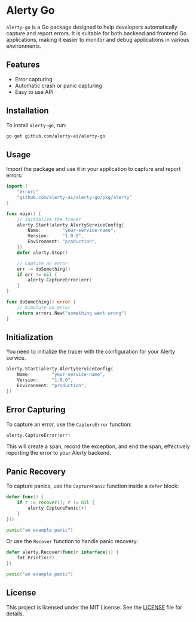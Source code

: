 # Alerty Go

`alerty-go` is a Go package designed to help developers automatically capture and report errors. It is suitable for both backend and frontend Go applications, making it easier to monitor and debug applications in various environments.

## Features

- Error capturing
- Automatic crash or panic capturing
- Easy to use API

## Installation

To install `alerty-go`, run:

```bash
go get github.com/alerty-ai/alerty-go
```

## Usage

Import the package and use it in your application to capture and report errors:

```go
import (
    "errors"
    "github.com/alerty-ai/alerty-go/pkg/alerty"
)

func main() {
    // Initialize the tracer
    alerty.Start(alerty.AlertyServiceConfig{
        Name:        "your-service-name",
        Version:     "1.0.0",
        Environment: "production",
    })
    defer alerty.Stop()

    // Capture an error
    err := doSomething()
    if err != nil {
        alerty.CaptureError(err)
    }
}

func doSomething() error {
    // Simulate an error
    return errors.New("something went wrong")
}
```

## Initialization

You need to initialize the tracer with the configuration for your Alerty service.

```go
alerty.Start(alerty.AlertyServiceConfig{
    Name:        "your-service-name",
    Version:     "1.0.0",
    Environment: "production",
})
```

## Error Capturing

To capture an error, use the `CaptureError` function:

```go
alerty.CaptureError(err)
```

This will create a span, record the exception, and end the span, effectively reporting the error to your Alerty backend.

## Panic Recovery

To capture panics, use the `CapturePanic` function inside a `defer` block:

```go
defer func() {
    if r := recover(); r != nil {
        alerty.CapturePanic(r)
    }
}()

panic("an example panic")
```

Or use the `Recover` function to handle panic recovery:

```go
defer alerty.Recover(func(r interface{}) {
    fmt.Println(r)
})

panic("an example panic")
```

## License

This project is licensed under the MIT License. See the [LICENSE](LICENSE) file for details.
